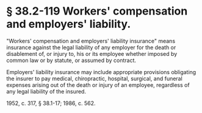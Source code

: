 # § 38.2-119 Workers' compensation and employers' liability.

<p>"Workers' compensation and employers' liability insurance" means insurance against the legal liability of any employer for the death or disablement of, or injury to, his or its employee whether imposed by common law or by statute, or assumed by contract.</p><p>Employers' liability insurance may include appropriate provisions obligating the insurer to pay medical, chiropractic, hospital, surgical, and funeral expenses arising out of the death or injury of an employee, regardless of any legal liability of the insured.</p><p>1952, c. 317, § 38.1-17; 1986, c. 562.</p>